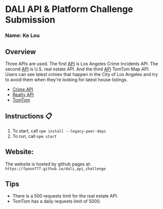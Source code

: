 # DALI API & Platform Challenge Submission

### Name: Ke Lou

## Overview
Three APIs are used. The first [API](https://data.lacity.org/Public-Safety/Crime-Data-from-2020-to-Present/2nrs-mtv8) is Los Angeles Crime Incidents API. The second [API](https://rapidapi.com/apidojo/api/realty-in-us/) is U.S. real estate API. And the third [API](https://developer.tomtom.com/maps-sdk-web-js/documentation#Maps.Marker) TomTom Map API. Users can see latest crimes that happen in the City of Los Angeles and try to avoid them when they're looking for latest house listings. 

* [Crime API](https://data.lacity.org/Public-Safety/Crime-Data-from-2020-to-Present/2nrs-mtv8)
* [Realty API](https://rapidapi.com/apidojo/api/realty-in-us/)
* [TomTom](https://developer.tomtom.com/maps-sdk-web-js/documentation#Maps.Marker)

## Instructions 📋
1. To start, call `npm install --legacy-peer-deps`
2. To run, call `npm start`

## Website:
The website is hosted by github pages at: `https://fpoon777.github.io/dali_api_challenge`

## Tips
* There is a 500 requests limit for the real estate API.
* TomTom has a daily requests limit of 5000.